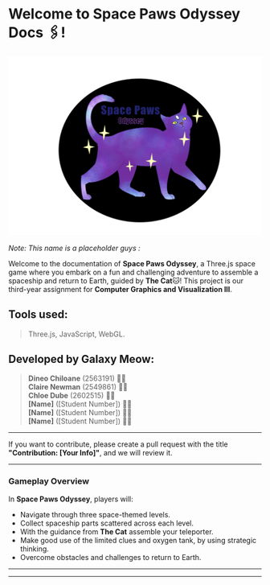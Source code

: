# Welcome to Space Paws Odyssey Docs :paperclips:!
![Cat Logo](media/SpacePawsOdyssey.png)

*Note: This name is a placeholder guys :*

Welcome to the documentation of **Space Paws Odyssey**, a Three.js space game where you embark on a fun and challenging adventure to assemble a spaceship and return to Earth, guided by **The Cat**:cat:! This project is our third-year assignment for **Computer Graphics and Visualization III**.

## Tools used:
> Three.js,
> JavaScript,
> WebGL.

## Developed by Galaxy Meow:

> **Dineo Chiloane** (2563191) 👩‍💻<br>
> **Claire Newman** (2549861) 👩‍💻<br>
> **Chloe Dube** (2602515) 👩‍💻<br>
> **[Name]** ([Student Number]) 👩‍💻<br>
> **[Name]** ([Student Number]) 👩‍💻<br>
> **[Name]** ([Student Number]) 👩‍💻<br>


---

If you want to contribute, please create a pull request with the title **"Contribution: [Your Info]"**, and we will review it.

---

### Gameplay Overview

In **Space Paws Odyssey**, players will:

- Navigate through three space-themed levels.
- Collect spaceship parts scattered across each level.
- With the guidance from **The Cat** assemble your teleporter.
- Make good use of the limited clues and oxygen tank, by using strategic thinking.
- Overcome obstacles and challenges to return to Earth.

---

---

